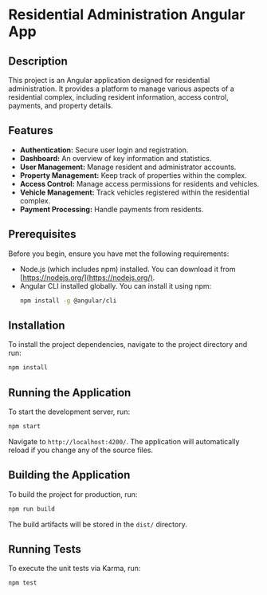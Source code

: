 # Residential Administration Angular App

## Description

This project is an Angular application designed for residential administration. It provides a platform to manage various aspects of a residential complex, including resident information, access control, payments, and property details.

## Features

*   **Authentication:** Secure user login and registration.
*   **Dashboard:** An overview of key information and statistics.
*   **User Management:** Manage resident and administrator accounts.
*   **Property Management:** Keep track of properties within the complex.
*   **Access Control:** Manage access permissions for residents and vehicles.
*   **Vehicle Management:** Track vehicles registered within the residential complex.
*   **Payment Processing:** Handle payments from residents.

## Prerequisites

Before you begin, ensure you have met the following requirements:
*   Node.js (which includes npm) installed. You can download it from [https://nodejs.org/](https://nodejs.org/).
*   Angular CLI installed globally. You can install it using npm:
    ```bash
    npm install -g @angular/cli
    ```

## Installation

To install the project dependencies, navigate to the project directory and run:

```bash
npm install
```

## Running the Application

To start the development server, run:

```bash
npm start
```
Navigate to `http://localhost:4200/`. The application will automatically reload if you change any of the source files.

## Building the Application

To build the project for production, run:

```bash
npm run build
```
The build artifacts will be stored in the `dist/` directory.

## Running Tests

To execute the unit tests via Karma, run:

```bash
npm test
```

